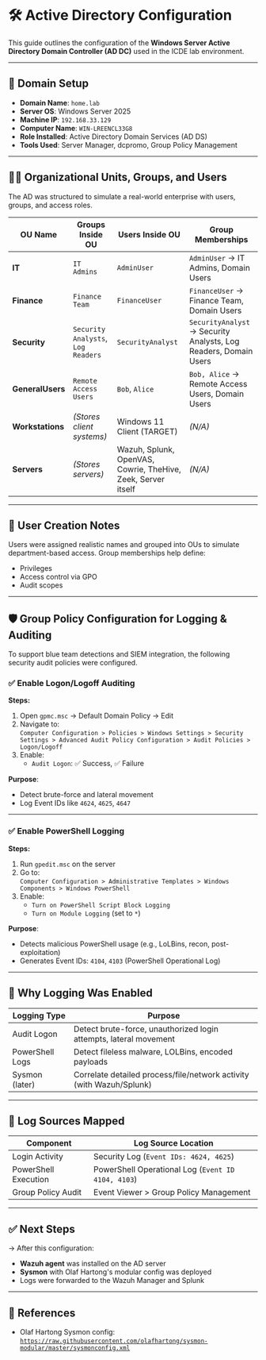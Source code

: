 # 🛠️ Active Directory Configuration

This guide outlines the configuration of the **Windows Server Active Directory Domain Controller (AD DC)** used in the ICDE lab environment.

---

## 🧱 Domain Setup

- **Domain Name**: `home.lab`
- **Server OS**: Windows Server 2025
- **Machine IP**: `192.168.33.129`
- **Computer Name**: `WIN-LREENCL33G8`
- **Role Installed**: Active Directory Domain Services (AD DS)
- **Tools Used**: Server Manager, dcpromo, Group Policy Management

---

## 🧑‍💼 Organizational Units, Groups, and Users

The AD was structured to simulate a real-world enterprise with users, groups, and access roles.

| **OU Name**      | **Groups Inside OU**                 | **Users Inside OU**                                           | **Group Memberships**                                            |
| ---------------- | ------------------------------------ | ------------------------------------------------------------- | ---------------------------------------------------------------- |
| **IT**           | `IT Admins`                          | `AdminUser`                                                   | `AdminUser` → IT Admins, Domain Users                            |
| **Finance**      | `Finance Team`                       | `FinanceUser`                                                 | `FinanceUser` → Finance Team, Domain Users                       |
| **Security**     | `Security Analysts`, `Log Readers`   | `SecurityAnalyst`                                             | `SecurityAnalyst` → Security Analysts, Log Readers, Domain Users |
| **GeneralUsers** | `Remote Access Users`                | `Bob`, `Alice`                                                | `Bob, Alice` → Remote Access Users, Domain Users                 |
| **Workstations** | _(Stores client systems)_            | Windows 11 Client (TARGET)                                    | _(N/A)_                                                          |
| **Servers**      | _(Stores servers)_                   | Wazuh, Splunk, OpenVAS, Cowrie, TheHive, Zeek, Server itself  | _(N/A)_                                                          |

---

## 🪪 User Creation Notes

Users were assigned realistic names and grouped into OUs to simulate department-based access. Group memberships help define:

- Privileges
- Access control via GPO
- Audit scopes

---

## 🛡️ Group Policy Configuration for Logging & Auditing

To support blue team detections and SIEM integration, the following security audit policies were configured.

### ✅ Enable Logon/Logoff Auditing

**Steps:**

1. Open `gpmc.msc` → Default Domain Policy → Edit
2. Navigate to:  
   `Computer Configuration > Policies > Windows Settings > Security Settings > Advanced Audit Policy Configuration > Audit Policies > Logon/Logoff`
3. Enable:
   - `Audit Logon`: ✅ Success, ✅ Failure

**Purpose**:

- Detect brute-force and lateral movement
- Log Event IDs like `4624`, `4625`, `4647`

---

### ✅ Enable PowerShell Logging

**Steps:**

1. Run `gpedit.msc` on the server
2. Go to:  
   `Computer Configuration > Administrative Templates > Windows Components > Windows PowerShell`
3. Enable:
   - `Turn on PowerShell Script Block Logging`
   - `Turn on Module Logging` (set to `*`)

**Purpose**:

- Detects malicious PowerShell usage (e.g., LoLBins, recon, post-exploitation)
- Generates Event IDs: `4104`, `4103` (PowerShell Operational Log)

---

## 🧠 Why Logging Was Enabled

| Logging Type     | Purpose                                                                 |
|------------------|-------------------------------------------------------------------------|
| Audit Logon      | Detect brute-force, unauthorized login attempts, lateral movement       |
| PowerShell Logs  | Detect fileless malware, LOLBins, encoded payloads                      |
| Sysmon (later)   | Correlate detailed process/file/network activity (with Wazuh/Splunk)    |

---

## 🧩 Log Sources Mapped

| Component                | Log Source Location                                         |
|--------------------------|-------------------------------------------------------------|
| Login Activity           | Security Log (`Event IDs: 4624, 4625`)                      |
| PowerShell Execution     | PowerShell Operational Log (`Event ID 4104, 4103`)          |
| Group Policy Audit       | Event Viewer > Group Policy Management                      |

---

## ✅ Next Steps

→ After this configuration:
- **Wazuh agent** was installed on the AD server
- **Sysmon** with Olaf Hartong's modular config was deployed
- Logs were forwarded to the Wazuh Manager and Splunk

---

## 📎 References

- Olaf Hartong Sysmon config:  
  [`https://raw.githubusercontent.com/olafhartong/sysmon-modular/master/sysmonconfig.xml`](https://raw.githubusercontent.com/olafhartong/sysmon-modular/master/sysmonconfig.xml)
